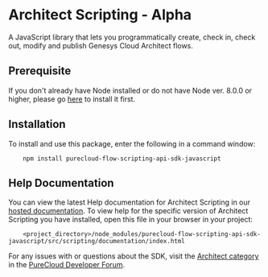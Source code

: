 # Architect Scripting - Alpha #
A JavaScript library that lets you programmatically create, check in, 
check out, modify and publish Genesys Cloud Architect flows.

## Prerequisite ##
If you don't already have Node installed or do not have Node ver. 8.0.0 
or higher, please go [here](http://nodejs.org/) to install it first.

## Installation ##
To install and use this package, enter the following in a command window:

```
    npm install purecloud-flow-scripting-api-sdk-javascript
```     

## Help Documentation ##
You can view the latest Help documentation for Architect Scripting in 
our [hosted documentation](https://mypurecloud.github.io/purecloud-flow-scripting-api-sdk-javascript/).
To view help for the specific version of Architect Scripting you have 
installed, open this file in your browser in your project:

```
    <project_directory>/node_modules/purecloud-flow-scripting-api-sdk-javascript/src/scripting/documentation/index.html
```
 
For any issues with or questions about the SDK, visit the [Architect category](https://developer.mypurecloud.com/forum/c/purecloud-applications/architect) 
in the [PureCloud Developer Forum](https://developer.mypurecloud.com/forum/).